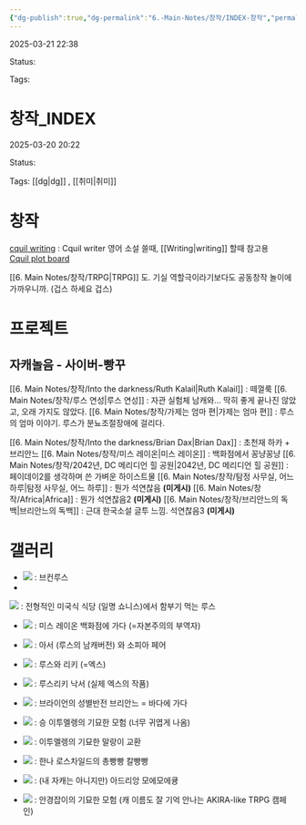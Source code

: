 ```yaml
---
{"dg-publish":true,"dg-permalink":"6.-Main-Notes/창작/INDEX-창작","permalink":"/6.-Main-Notes/창작/INDEX-창작/"}
---
```



2025-03-21 22:38

Status: 

Tags: 

# 창작_INDEX
2025-03-20 20:22

Status: 

Tags: [[dg\|dg]] , [[취미\|취미]] 

# 창작
[cquil writing](https://mediachance.com/cquill/)  : Cquil writer 영어 소설 쓸때, [[Writing\|writing]] 할때 참고용  
[Cquil plot board](https://mediachance.com/cquill/details.html#annplot) 

[[6. Main Notes/창작/TRPG\|TRPG]] 도. 기실 역할극이라기보다도 공동창작 놀이에 가까우니까. (겁스 하세요 겁스)

# 프로젝트

## 자캐놀음 - 사이버-빵꾸

[[6. Main Notes/창작/Into the darkness/Ruth Kalail\|Ruth Kalail]] : 떼껄룩
[[6. Main Notes/창작/루스 연성\|루스 연성]] : 자관 실험체 남캐와... 딱히 좋게 끝나진 않았고, 오래 가지도 않았다.
[[6. Main Notes/창작/가제는 엄마 편\|가제는 엄마 편]] : 루스의 엄마 이야기. 루스가 분뇨조절장애에 걸리다.

[[6. Main Notes/창작/Into the darkness/Brian Dax\|Brian Dax]] : 초천재 하카 + 브리안느
[[6. Main Notes/창작/미스 레이온\|미스 레이온]] : 백화점에서 꽁냥꽁냥
[[6. Main Notes/창작/2042년, DC 메리디언 힐 공원\|2042년, DC 메리디언 힐 공원]] : 페이데이2를 생각하며 쓴 가벼운 하이스트물
[[6. Main Notes/창작/탐정 사무실, 어느 하루\|탐정 사무실, 어느 하루]] : 뭔가 석연찮음 **(미게시)**
[[6. Main Notes/창작/Africa\|Africa]] : 뭔가 석연찮음2 **(미게시)** 
[[6. Main Notes/창작/브리안느의 독백\|브리안느의 독백]] : 근대 한국소설 글투 느낌. 석연찮음3 **(미게시)**

# 갤러리


- ![](https://i.imgur.com/5GmfeaS.png) : 브컨루스
- 
![](https://i.imgur.com/VTM2kz8.jpeg)
 : 전형적인 미국식 식당 (일명 쇼니스)에서 함부기 먹는 루스
- ![](https://i.imgur.com/cEaiZI3.jpeg) : 미스 레이온 백화점에 가다 (=자본주의의 부역자)
- ![](https://i.imgur.com/FOxALKY.jpeg) : 아서 (루스의 남캐버전) 와 소피아 페어

- ![](https://i.imgur.com/B7sqRaT.jpeg) : 루스와 리키 (=엑스)
- ![](https://i.imgur.com/TpMdRSL.jpeg) : 루스리키 낙서 (실제 엑스의 작품)
- ![](https://i.imgur.com/Dc4RKLm.jpeg) : 브라이언의 성별반전 브리안느 = 바다에 가다
- ![](https://i.imgur.com/aAZ339C.jpeg) : 승 이투멜렝의 기묘한 모험 (너무 귀엽게 나옴)
- ![](https://i.imgur.com/3ATlAvR.jpeg) : 이투멜렝의 기묘한 말랑이 교환
- ![](https://i.imgur.com/HPFAQg4.png) : 한나 로스차일드의 총빵빵 칼빵빵
- ![](https://i.imgur.com/UEOSnoY.jpeg) : (내 자캐는 아니지만) 아드리앙 모에모에큥
- ![](https://i.imgur.com/PB9ctI2.jpeg) : 안경잡이의 기묘한 모험 (캐 이름도 잘 기억 안나는 AKIRA-like TRPG 캠페인)

